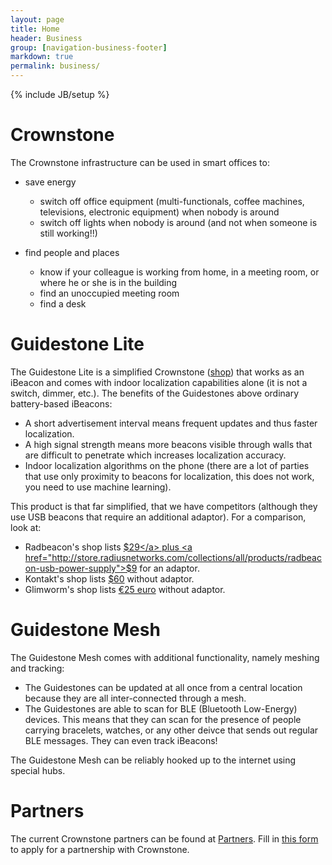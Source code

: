 ```yaml
---
layout: page
title: Home
header: Business
group: [navigation-business-footer]
markdown: true
permalink: business/
---
```

{% include JB/setup %}

# Crownstone

The Crownstone infrastructure can be used in smart offices to:

* save energy

    * switch off office equipment (multi-functionals, coffee machines, televisions, electronic equipment) when nobody is around
    * switch off lights when nobody is around (and not when someone is still working!!)

* find people and places

    * know if your colleague is working from home, in a meeting room, or where he or she is in the building
    * find an unoccupied meeting room
    * find a desk

        
# Guidestone Lite

The Guidestone Lite is a simplified Crownstone (<a href="https://shop.crownstone.rocks/products/guidestones-light">shop</a>) that works as an iBeacon and comes with indoor localization capabilities alone (it is not a switch, dimmer, etc.). The benefits of the Guidestones above ordinary battery-based iBeacons:

* A short advertisement interval means frequent updates and thus faster localization.
* A high signal strength means more beacons visible through walls that are difficult to penetrate which increases localization accuracy.
* Indoor localization algorithms on the phone (there are a lot of parties that use only proximity to beacons for localization, this does not work, you need to use machine learning).

This product is that far simplified, that we have competitors (although they use USB beacons that require an additional adaptor). For a comparison, look at:

* Radbeacon's shop lists <a href="http://store.radiusnetworks.com/collections/all/products/radbeacon-usb-2">$29</a> plus <a href="http://store.radiusnetworks.com/collections/all/products/radbeacon-usb-power-supply">$9</a> for an adaptor.
* Kontakt's shop lists <a href="https://store.kontakt.io/our-products/29-usb-beacon.html">$60</a> without adaptor.
* Glimworm's shop lists <a href="https://glimwormbeacons.com/buy/ibeacons">€25 euro</a> without adaptor.

# Guidestone Mesh

The Guidestone Mesh comes with additional functionality, namely meshing and tracking:

* The Guidestones can be updated at all once from a central location because they are all inter-connected through a mesh.
* The Guidestones are able to scan for BLE (Bluetooth Low-Energy) devices. This means that they can scan for the presence of people carrying bracelets, watches, or any other deivce that sends out regular BLE messages. They can even track iBeacons!

The Guidestone Mesh can be reliably hooked up to the internet using special hubs.

# Partners
                
The current Crownstone partners can be found at [Partners](https://shop.crownstone.rocks/pages/partners). Fill in <a href="https://crownstone.typeform.com/to/j2qpoR">this form</a> to apply for a partnership with Crownstone.
